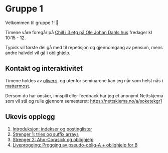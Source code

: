 # Gruppe 1

Velkommen til gruppe 1! :wave:

Timene våre foregår på [Chill i 3.etg på Ole Johan Dahls hus](https://link.mazemap.com/7b0omtrE) fredager kl 10:15 - 12.

Typisk vil første del gå med til repetisjon og gjennomgang av pensum, mens andre halvdel vil gå i oblighjelp.

## Kontakt og interaktivitet

Timene holdes av [oliverrj](https://personer.uio.no/oliverrj), og utenfor seminarene kan jeg når som helst nås i [mattermost](https://mm.uio.no).

Dersom du har ønsker, innspill eller feedback har jeg et anonymt Nettskjema som vil stå og rulle gjennom semesteret: https://nettskjema.no/a/soketekgr1

## Ukevis opplegg

1. [Introduksjon: indekser og postinglister](./uke1_intro)
1. [Strenger 1: tries og suffix arrays](./uke2_string_intro)
1. [Strenger 2: Aho-Corasick og oblighjelp](./uke3_string_obligA)
1. [Liveprogging: Progging av pseudo-oblig-A + oblighjelp for B](./uke4)
